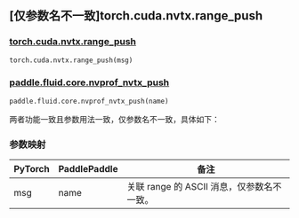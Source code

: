 ## [仅参数名不一致]torch.cuda.nvtx.range_push

### [torch.cuda.nvtx.range_push](https://pytorch.org/docs/1.13/generated/torch.cuda.nvtx.range_push.html#torch.cuda.nvtx.range_push)

```python
torch.cuda.nvtx.range_push(msg)
```

### [paddle.fluid.core.nvprof_nvtx_push](https://github.com/PaddlePaddle/Paddle/blob/f00a06d817b97bde23e013c2fb0cd1a6c9c1076b/paddle/fluid/pybind/pybind.cc#L2261)

```python
paddle.fluid.core.nvprof_nvtx_push(name)
```

两者功能一致且参数用法一致，仅参数名不一致，具体如下：

### 参数映射

| PyTorch | PaddlePaddle | 备注                                       |
| ------- | ------------ | ------------------------------------------ |
| msg     | name         | 关联 range 的 ASCII 消息，仅参数名不一致。 |
